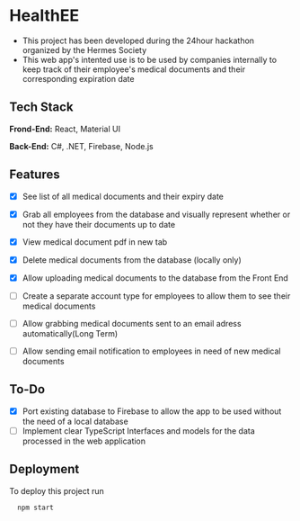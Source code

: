 
# HealthEE

* This project has been developed during the 24hour hackathon organized by the Hermes Society
* This web app's intented use is to be used by companies internally to keep track of their employee's medical documents and their corresponding expiration date





## Tech Stack

**Frond-End:** React, Material UI

**Back-End:** C#, .NET, Firebase, Node.js


## Features

- [x]  See list of all medical documents and their expiry date
- [x]  Grab all employees from the database and visually represent whether or not they have their documents up to date
- [x]  View medical document pdf in new tab
- [x]  Delete medical documents from the database (locally only)
- [x]  Allow uploading medical documents to the database from the Front End
- [ ]  Create a separate account type for employees to allow them to see their medical documents
- [ ]  Allow grabbing medical documents sent to an email adress automatically(Long Term)
- [ ]  Allow sending email notification to employees in need of new medical documents


## To-Do

- [x]  Port existing database to Firebase to allow the app to be used without the need of a local database
- [ ]  Implement clear TypeScript Interfaces and models for the data processed in the web application
## Deployment

To deploy this project run

```bash
  npm start
```

